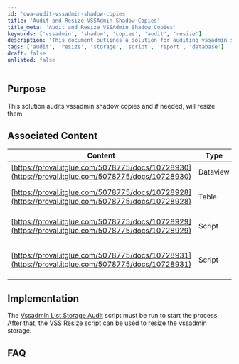 ```yaml
---
id: 'cwa-audit-vssadmin-shadow-copies'
title: 'Audit and Resize VSSAdmin Shadow Copies'
title_meta: 'Audit and Resize VSSAdmin Shadow Copies'
keywords: ['vssadmin', 'shadow', 'copies', 'audit', 'resize']
description: 'This document outlines a solution for auditing vssadmin shadow copies and resizing them if necessary. It includes associated content such as reports, tables, and scripts that assist in the auditing and resizing processes.'
tags: ['audit', 'resize', 'storage', 'script', 'report', 'database']
draft: false
unlisted: false
---
```

## Purpose

This solution audits vssadmin shadow copies and if needed, will resize them.

## Associated Content

| Content                                                                                 | Type      | Function                                                                                             |
|-----------------------------------------------------------------------------------------|-----------|------------------------------------------------------------------------------------------------------|
| [https://proval.itglue.com/5078775/docs/10728930](https://proval.itglue.com/5078775/docs/10728930) | Dataview  | This shows the report of vssadmin storage of the agent                                              |
| [https://proval.itglue.com/5078775/docs/10728928](https://proval.itglue.com/5078775/docs/10728928) | Table     | plugin_proval_vssadminstorage, this table stores the vssadmin data                                  |
| [https://proval.itglue.com/5078775/docs/10728929](https://proval.itglue.com/5078775/docs/10728929) | Script    | This script helps to perform the vssadmin auditing using PowerShell                                 |
| [https://proval.itglue.com/5078775/docs/10728931](https://proval.itglue.com/5078775/docs/10728931) | Script    | This script helps to resize the vssadmin MAX value and modify the data in the table as well.       |

## Implementation

The [Vssadmin List Storage Audit](https://proval.itglue.com/DOC-5078775-10728929) script must be run to start the process. After that, the [VSS Resize](https://proval.itglue.com/DOC-5078775-10728931) script can be used to resize the vssadmin storage.

## FAQ






